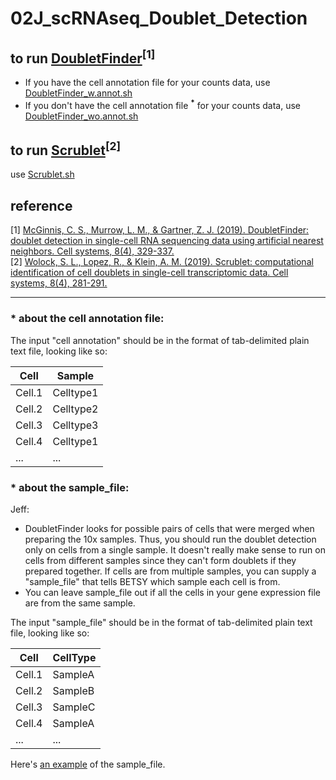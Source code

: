 # 02J_scRNAseq_Doublet_Detection  

## to run [DoubletFinder](https://github.com/chris-mcginnis-ucsf/DoubletFinder)<sup>[1]</sup>  
- If you have the cell annotation file for your counts data, use [DoubletFinder_w.annot.sh](https://github.com/U54Bioinformatics/02J_scRNAseq_Doublet_Detection/blob/main/DoubletFinder_w.annot.sh)  
- If you don't have the cell annotation file **<sup>*</sup>** for your counts data, use [DoubletFinder_wo.annot.sh](https://github.com/U54Bioinformatics/02J_scRNAseq_Doublet_Detection/blob/main/DoubletFinder_wo.annot.sh)  

## to run [Scrublet](https://github.com/AllonKleinLab/scrublet)<sup>[2]</sup>   
use [Scrublet.sh](https://github.com/U54Bioinformatics/02J_scRNAseq_Doublet_Detection/blob/main/Scrublet.sh)


## reference
[1] [McGinnis, C. S., Murrow, L. M., & Gartner, Z. J. (2019). DoubletFinder: doublet detection in single-cell RNA sequencing data using artificial nearest neighbors. Cell systems, 8(4), 329-337.](https://www.sciencedirect.com/science/article/pii/S2405471219300730)  
[2] [Wolock, S. L., Lopez, R., & Klein, A. M. (2019). Scrublet: computational identification of cell doublets in single-cell transcriptomic data. Cell systems, 8(4), 281-291.](https://www.sciencedirect.com/science/article/pii/S2405471218304745)

---  
### * about the cell annotation file:  
The input "cell annotation" should be in the format of tab-delimited plain text file, looking like so:  

  | Cell | Sample            | 
  | ---- | -----             |
  | Cell.1    | Celltype1    |
  | Cell.2    | Celltype2    |
  | Cell.3    | Celltype3    | 
  | Cell.4    | Celltype1    |
  | ...       | ...          |
  
  
  ### * about the sample_file:  
Jeff: 
- DoubletFinder looks for possible pairs of cells that were merged when preparing the 10x samples.  Thus, you should run the doublet detection only on cells from a single sample.  It doesn't really make sense to run on cells from different samples since they can't form doublets if they prepared together.  If cells are from multiple samples, you can supply a "sample_file" that tells BETSY which sample each cell is from.  
- You can leave sample_file out if all the cells in your gene expression file are from the same sample.  

The input "sample_file" should be in the format of tab-delimited plain text file, looking like so:  

  | Cell | CellType            | 
  | ---- | -----             |
  | Cell.1    | SampleA      |
  | Cell.2    | SampleB      |
  | Cell.3    | SampleC      | 
  | Cell.4    | SampleA      |
  | ...       | ...          |
  
  Here's [an example](https://raw.githubusercontent.com/U54Bioinformatics/02J_scRNAseq_Doublet_Detection/main/sample.txt) of the sample_file.  

